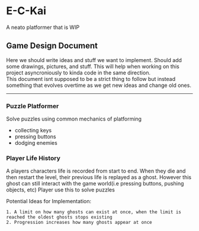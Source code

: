 # E-C-Kai

A neato platformer that is WIP

## Game Design Document

Here we should write ideas and stuff we want to implement. Should add some drawings, pictures, and stuff. This will help when working on this project asyncroniously to kinda code in the same direction.  
This document isnt supposed to be a strict thing to follow but instead something that evolves overtime as we get new ideas and change old ones.

---

### Puzzle Platformer

Solve puzzles using common mechanics of platforming
- collecting keys
- pressing buttons
- dodging enemies

### Player Life History

A players characters life is recorded from start to end. When they die and then restart the level, their previous life is replayed as a ghost. However this ghost can still interact with the game world(i.e pressing buttons, pushing objects, etc) Player use this to solve puzzles

Potential Ideas for Implementation:
    
    1. A limit on how many ghosts can exist at once, when the limit is reached the oldest ghosts stops existing
    2. Progression increases how many ghosts appear at once
